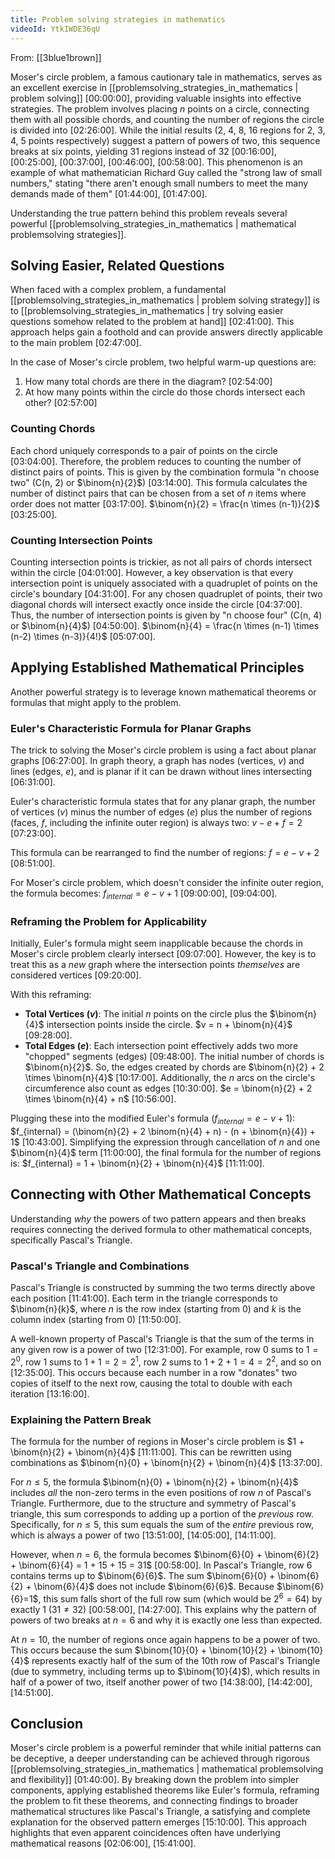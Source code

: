 ```yaml
---
title: Problem solving strategies in mathematics
videoId: YtkIWDE36qU
---
```


From: [[3blue1brown]] <br/> 

Moser's circle problem, a famous cautionary tale in mathematics, serves as an excellent exercise in [[problemsolving_strategies_in_mathematics | problem solving]] <a class="yt-timestamp" data-t="00:00:00">[00:00:00]</a>, providing valuable insights into effective strategies. The problem involves placing *n* points on a circle, connecting them with all possible chords, and counting the number of regions the circle is divided into <a class="yt-timestamp" data-t="02:26:00">[02:26:00]</a>. While the initial results (2, 4, 8, 16 regions for 2, 3, 4, 5 points respectively) suggest a pattern of powers of two, this sequence breaks at six points, yielding 31 regions instead of 32 <a class="yt-timestamp" data-t="00:16:00">[00:16:00]</a>, <a class="yt-timestamp" data-t="00:25:00">[00:25:00]</a>, <a class="yt-timestamp" data-t="00:37:00">[00:37:00]</a>, <a class="yt-timestamp" data-t="00:46:00">[00:46:00]</a>, <a class="yt-timestamp" data-t="00:58:00">[00:58:00]</a>. This phenomenon is an example of what mathematician Richard Guy called the "strong law of small numbers," stating "there aren't enough small numbers to meet the many demands made of them" <a class="yt-timestamp" data-t="01:44:00">[01:44:00]</a>, <a class="yt-timestamp" data-t="01:47:00">[01:47:00]</a>.

Understanding the true pattern behind this problem reveals several powerful [[problemsolving_strategies_in_mathematics | mathematical problemsolving strategies]].

## Solving Easier, Related Questions

When faced with a complex problem, a fundamental [[problemsolving_strategies_in_mathematics | problem solving strategy]] is to [[problemsolving_strategies_in_mathematics | try solving easier questions somehow related to the problem at hand]] <a class="yt-timestamp" data-t="02:41:00">[02:41:00]</a>. This approach helps gain a foothold and can provide answers directly applicable to the main problem <a class="yt-timestamp" data-t="02:47:00">[02:47:00]</a>.

In the case of Moser's circle problem, two helpful warm-up questions are:
1.  How many total chords are there in the diagram? <a class="yt-timestamp" data-t="02:54:00">[02:54:00]</a>
2.  At how many points within the circle do those chords intersect each other? <a class="yt-timestamp" data-t="02:57:00">[02:57:00]</a>

### Counting Chords

Each chord uniquely corresponds to a pair of points on the circle <a class="yt-timestamp" data-t="03:04:00">[03:04:00]</a>. Therefore, the problem reduces to counting the number of distinct pairs of points. This is given by the combination formula "n choose two" (C(n, 2) or $\binom{n}{2}$) <a class="yt-timestamp" data-t="03:14:00">[03:14:00]</a>. This formula calculates the number of distinct pairs that can be chosen from a set of *n* items where order does not matter <a class="yt-timestamp" data-t="03:17:00">[03:17:00]</a>.
$\binom{n}{2} = \frac{n \times (n-1)}{2}$ <a class="yt-timestamp" data-t="03:25:00">[03:25:00]</a>.

### Counting Intersection Points

Counting intersection points is trickier, as not all pairs of chords intersect within the circle <a class="yt-timestamp" data-t="04:01:00">[04:01:00]</a>. However, a key observation is that every intersection point is uniquely associated with a quadruplet of points on the circle's boundary <a class="yt-timestamp" data-t="04:31:00">[04:31:00]</a>. For any chosen quadruplet of points, their two diagonal chords will intersect exactly once inside the circle <a class="yt-timestamp" data-t="04:37:00">[04:37:00]</a>. Thus, the number of intersection points is given by "n choose four" (C(n, 4) or $\binom{n}{4}$) <a class="yt-timestamp" data-t="04:50:00">[04:50:00]</a>.
$\binom{n}{4} = \frac{n \times (n-1) \times (n-2) \times (n-3)}{4!}$ <a class="yt-timestamp" data-t="05:07:00">[05:07:00]</a>.

## Applying Established Mathematical Principles

Another powerful strategy is to leverage known mathematical theorems or formulas that might apply to the problem.

### Euler's Characteristic Formula for Planar Graphs

The trick to solving the Moser's circle problem is using a fact about planar graphs <a class="yt-timestamp" data-t="06:27:00">[06:27:00]</a>. In graph theory, a graph has nodes (vertices, *v*) and lines (edges, *e*), and is planar if it can be drawn without lines intersecting <a class="yt-timestamp" data-t="06:31:00">[06:31:00]</a>.

Euler's characteristic formula states that for any planar graph, the number of vertices (*v*) minus the number of edges (*e*) plus the number of regions (faces, *f*, including the infinite outer region) is always two:
$v - e + f = 2$ <a class="yt-timestamp" data-t="07:23:00">[07:23:00]</a>.

This formula can be rearranged to find the number of regions:
$f = e - v + 2$ <a class="yt-timestamp" data-t="08:51:00">[08:51:00]</a>.

For Moser's circle problem, which doesn't consider the infinite outer region, the formula becomes:
$f_{internal} = e - v + 1$ <a class="yt-timestamp" data-t="09:00:00">[09:00:00]</a>, <a class="yt-timestamp" data-t="09:04:00">[09:04:00]</a>.

### Reframing the Problem for Applicability

Initially, Euler's formula might seem inapplicable because the chords in Moser's circle problem clearly intersect <a class="yt-timestamp" data-t="09:07:00">[09:07:00]</a>. However, the key is to treat this as a *new* graph where the intersection points *themselves* are considered vertices <a class="yt-timestamp" data-t="09:20:00">[09:20:00]</a>.

With this reframing:
*   **Total Vertices (*v*)**: The initial *n* points on the circle plus the $\binom{n}{4}$ intersection points inside the circle.
    $v = n + \binom{n}{4}$ <a class="yt-timestamp" data-t="09:28:00">[09:28:00]</a>.
*   **Total Edges (*e*)**: Each intersection point effectively adds two more "chopped" segments (edges) <a class="yt-timestamp" data-t="09:48:00">[09:48:00]</a>. The initial number of chords is $\binom{n}{2}$. So, the edges created by chords are $\binom{n}{2} + 2 \times \binom{n}{4}$ <a class="yt-timestamp" data-t="10:17:00">[10:17:00]</a>. Additionally, the *n* arcs on the circle's circumference also count as edges <a class="yt-timestamp" data-t="10:30:00">[10:30:00]</a>.
    $e = \binom{n}{2} + 2 \times \binom{n}{4} + n$ <a class="yt-timestamp" data-t="10:56:00">[10:56:00]</a>.

Plugging these into the modified Euler's formula ($f_{internal} = e - v + 1$):
$f_{internal} = (\binom{n}{2} + 2 \binom{n}{4} + n) - (n + \binom{n}{4}) + 1$ <a class="yt-timestamp" data-t="10:43:00">[10:43:00]</a>.
Simplifying the expression through cancellation of *n* and one $\binom{n}{4}$ term <a class="yt-timestamp" data-t="11:00:00">[11:00:00]</a>, the final formula for the number of regions is:
$f_{internal} = 1 + \binom{n}{2} + \binom{n}{4}$ <a class="yt-timestamp" data-t="11:11:00">[11:11:00]</a>.

## Connecting with Other Mathematical Concepts

Understanding *why* the powers of two pattern appears and then breaks requires connecting the derived formula to other mathematical concepts, specifically Pascal's Triangle.

### Pascal's Triangle and Combinations

Pascal's Triangle is constructed by summing the two terms directly above each position <a class="yt-timestamp" data-t="11:41:00">[11:41:00]</a>. Each term in the triangle corresponds to $\binom{n}{k}$, where *n* is the row index (starting from 0) and *k* is the column index (starting from 0) <a class="yt-timestamp" data-t="11:50:00">[11:50:00]</a>.

A well-known property of Pascal's Triangle is that the sum of the terms in any given row is a power of two <a class="yt-timestamp" data-t="12:31:00">[12:31:00]</a>. For example, row 0 sums to $1 = 2^0$, row 1 sums to $1+1=2=2^1$, row 2 sums to $1+2+1=4=2^2$, and so on <a class="yt-timestamp" data-t="12:35:00">[12:35:00]</a>. This occurs because each number in a row "donates" two copies of itself to the next row, causing the total to double with each iteration <a class="yt-timestamp" data-t="13:16:00">[13:16:00]</a>.

### Explaining the Pattern Break

The formula for the number of regions in Moser's circle problem is $1 + \binom{n}{2} + \binom{n}{4}$ <a class="yt-timestamp" data-t="11:11:00">[11:11:00]</a>. This can be rewritten using combinations as $\binom{n}{0} + \binom{n}{2} + \binom{n}{4}$ <a class="yt-timestamp" data-t="13:37:00">[13:37:00]</a>.

For $n \le 5$, the formula $\binom{n}{0} + \binom{n}{2} + \binom{n}{4}$ includes *all* the non-zero terms in the even positions of row *n* of Pascal's Triangle. Furthermore, due to the structure and symmetry of Pascal's triangle, this sum corresponds to adding up a portion of the *previous* row. Specifically, for $n \le 5$, this sum equals the sum of the *entire* previous row, which is always a power of two <a class="yt-timestamp" data-t="13:51:00">[13:51:00]</a>, <a class="yt-timestamp" data-t="14:05:00">[14:05:00]</a>, <a class="yt-timestamp" data-t="14:11:00">[14:11:00]</a>.

However, when $n=6$, the formula becomes $\binom{6}{0} + \binom{6}{2} + \binom{6}{4} = 1 + 15 + 15 = 31$ <a class="yt-timestamp" data-t="00:58:00">[00:58:00]</a>. In Pascal's Triangle, row 6 contains terms up to $\binom{6}{6}$. The sum $\binom{6}{0} + \binom{6}{2} + \binom{6}{4}$ does not include $\binom{6}{6}$. Because $\binom{6}{6}=1$, this sum falls short of the full row sum (which would be $2^6=64$) by exactly 1 ($31 \ne 32$) <a class="yt-timestamp" data-t="00:58:00">[00:58:00]</a>, <a class="yt-timestamp" data-t="14:27:00">[14:27:00]</a>. This explains why the pattern of powers of two breaks at $n=6$ and why it is exactly one less than expected.

At $n=10$, the number of regions once again happens to be a power of two. This occurs because the sum $\binom{10}{0} + \binom{10}{2} + \binom{10}{4}$ represents exactly half of the sum of the 10th row of Pascal's Triangle (due to symmetry, including terms up to $\binom{10}{4}$), which results in half of a power of two, itself another power of two <a class="yt-timestamp" data-t="14:38:00">[14:38:00]</a>, <a class="yt-timestamp" data-t="14:42:00">[14:42:00]</a>, <a class="yt-timestamp" data-t="14:51:00">[14:51:00]</a>.

## Conclusion

Moser's circle problem is a powerful reminder that while initial patterns can be deceptive, a deeper understanding can be achieved through rigorous [[problemsolving_strategies_in_mathematics | mathematical problemsolving and flexibility]] <a class="yt-timestamp" data-t="01:40:00">[01:40:00]</a>. By breaking down the problem into simpler components, applying established theorems like Euler's formula, reframing the problem to fit these theorems, and connecting findings to broader mathematical structures like Pascal's Triangle, a satisfying and complete explanation for the observed pattern emerges <a class="yt-timestamp" data-t="15:10:00">[15:10:00]</a>. This approach highlights that even apparent coincidences often have underlying mathematical reasons <a class="yt-timestamp" data-t="02:06:00">[02:06:00]</a>, <a class="yt-timestamp" data-t="15:41:00">[15:41:00]</a>.